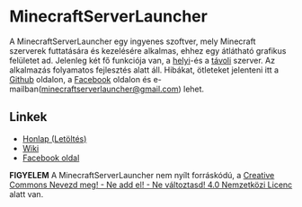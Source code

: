 # MinecraftServerLauncher

A MinecraftServerLauncher egy ingyenes szoftver, mely Minecraft szerverek futtatására és kezelésére alkalmas, ehhez egy átlátható grafikus felületet ad. Jelenleg két fő funkciója van, a [helyi](https://github.com/S3nS3IW00/mcserverlauncher/wiki/Helyi-szerver)-és a [távoli](https://github.com/S3nS3IW00/mcserverlauncher/wiki/Távoli-szerver) szerver. Az alkalmazás folyamatos fejlesztés alatt áll. Hibákat, ötleteket jelenteni itt a [Github](https://github.com/S3nS3IW00/mcserverlauncher/issues) oldalon, a [Facebook](https://www.facebook.com/mcserverlauncher) oldalon és e-mailban(minecraftserverlauncher@gmail.com) lehet.

## Linkek
* [Honlap (Letöltés)](http://mcserverlauncher.tk)
* [Wiki](https://github.com/S3nS3IW00/mcserverlauncher/wiki/Főoldal)
* [Facebook oldal](https://www.facebook.com/mcserverlauncher)


**FIGYELEM** A MinecraftServerLauncher nem nyílt forráskódú, a [Creative Commons Nevezd meg! - Ne add el! - Ne változtasd! 4.0 Nemzetközi Licenc](https://creativecommons.org/licenses/by-nc-nd/4.0/) alatt van. 
